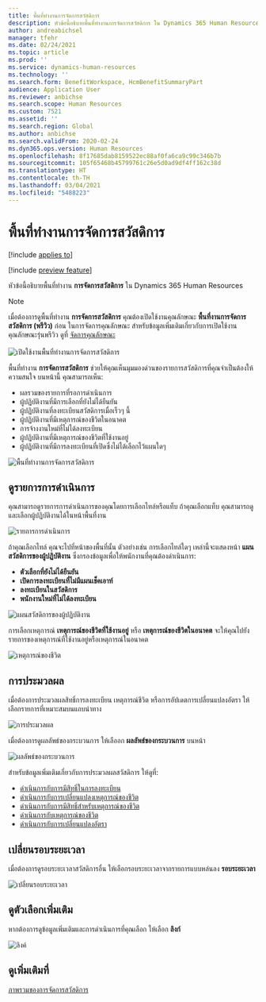```yaml
---
title: พื้นที่ทำงานการจัดการสวัสดิการ
description: หัวข้อนี้อธิบายพื้นที่ทำงานการจัดการสวัสดิการ ใน Dynamics 365 Human Resources
author: andreabichsel
manager: tfehr
ms.date: 02/24/2021
ms.topic: article
ms.prod: ''
ms.service: dynamics-human-resources
ms.technology: ''
ms.search.form: BenefitWorkspace, HcmBenefitSummaryPart
audience: Application User
ms.reviewer: anbichse
ms.search.scope: Human Resources
ms.custom: 7521
ms.assetid: ''
ms.search.region: Global
ms.author: anbichse
ms.search.validFrom: 2020-02-24
ms.dyn365.ops.version: Human Resources
ms.openlocfilehash: 8f17685dab8159522ec88af0fa6ca9c99c346b7b
ms.sourcegitcommit: 105f65468b45799761c26e5d0ad9df4ff162c38d
ms.translationtype: HT
ms.contentlocale: th-TH
ms.lasthandoff: 03/04/2021
ms.locfileid: "5488223"
---
```

# <a name="benefits-management-workspace"></a>พื้นที่ทำงานการจัดการสวัสดิการ

[!include [applies to](../includes/applies-to-hr.md)]

[!include [preview feature](./includes/preview-feature.md)]

หัวข้อนี้อธิบายพื้นที่ทำงาน **การจัดการสวัสดิการ** ใน Dynamics 365 Human Resources

> [!NOTE]
> เมื่อต้องการดูพื้นที่ทำงาน **การจัดการสวัสดิการ** คุณต้องเปิดใช้งานคุณลักษณะ **พื้นที่งานการจัดการสวัสดิการ (พรีวิว)** ก่อน ในการจัดการคุณลักษณะ สำหรับข้อมูลเพิ่มเติมเกี่ยวกับการเปิดใช้งานคุณลักษณะรุ่นพรีวิว ดูที่ [จัดการคุณลักษณะ](../hr-admin-manage-features.md)<br><br>![เปิดใช้งานพื้นที่ทำงานการจัดการสวัสดิการ](./media/hr-benefits-management-workspace-enable.png)

พื้นที่ทำงาน **การจัดการสวัสดิการ** ช่วยให้คุณเห็นมุมมองด่วนของรายการสวัสดิการที่คุณจำเป็นต้องให้ความสนใจ บนหน้านี้ คุณสามารถเห็น:

- ผลรวมของรายการที่รอการดำเนินการ
- ผู้ปฏิบัติงานที่มีการเลือกที่ยังไม่ได้ยืนยัน
- ผู้ปฏิบัติงานที่ลงทะเบียนสวัสดิการเมื่อเร็วๆ นี้
- ผู้ปฏิบัติงานที่มีเหตุการณ์ของชีวิตในอนาคต
- การจ้างงานใหม่ที่ไม่ได้ลงทะเบียน
- ผู้ปฏิบัติงานที่มีเหตุการณ์ของชีวิตที่ใช้งานอยู่
- ผู้ปฏิบัติงานที่มีการลงทะเบียนที่เปิดซึ่งไม่ได้เลือกไว้แผนใดๆ

![พื้นที่ทำงานการจัดการสวัสดิการ](./media/hr-benefits-management-workspace.png)

## <a name="view-action-items"></a>ดูรายการการดำเนินการ

คุณสามารถดูรายการการดำเนินการของคุณโดยการเลือกไทล์หรือแท็บ ถ้าคุณเลือกแท็บ คุณสามารถดูและเลือกผู้ปฏิบัติงานได้ในหน้าพื้นที่งาน

![รายการการดำเนินการ](./media/hr-benefits-management-workspace-action-items.png)

ถ้าคุณเลือกไทล์ คุณจะไปที่หน้าของพื้นที่นั้น ตัวอย่างเช่น การเลือกไทล์ใดๆ เหล่านี้จะแสดงหน้า **แผนสวัสดิการของผู้ปฏิบัติงาน** ซึ่งกรองข้อมูลเพื่อให้พนักงานที่คุณต้องดำเนินการ:

- **ตัวเลือกที่ยังไม่ได้ยืนยัน**
- **เปิดการลงทะเบียนที่ไม่มีแผนเช็คเอาท์**
- **ลงทะเบียนในสวัสดิการ**
- **พนักงานใหม่ที่ไม่ได้ลงทะเบียน**

![แผนสวัสดิการของผู้ปฏิบัติงาน](./media/hr-benefits-management-workspace-plans.png)

การเลือกเหตุการณ์ **เหตุการณ์ของชีวิตที่ใช้งานอยู่** หรือ **เหตุการณ์ของชีวิตในอนาคต** จะให้คุณไปยังรายการของเหตุการณ์ที่ใช้งานอยู่หรือเหตุการณ์ในอนาคต

![เหตุการณ์ของชีวิต](./media/hr-benefits-management-workspace-life-events.png)

## <a name="processing"></a>การประมวลผล

เมื่อต้องการประมวลผลสิทธิ์การลงทะเบียน เหตุการณ์ชีวิต หรือการอัปเดตการเปลี่ยนแปลงอัตรา ให้เลือกรายการที่เหมาะสมบนแถบนําทาง

![การประมวลผล](./media/hr-benefits-management-workspace-processing.png)

เมื่อต้องการดูผลลัพธ์ของกระบวนการ ให้เลืออก **ผลลัพธ์ของกระบวนการ** บนหน้า

![ผลลัพธ์ของกระบวนการ](./media/hr-benefits-management-workspace-process-results.png)

สำหรับข้อมูลเพิ่มเติมเกี่ยวกับการประมวลผลสวัสดิการ ให้ดูที่:

- [ดำเนินการกับการมีสิทธิ์ในการลงทะเบียน](hr-benefits-process-enrollment-eligibility.md)
- [ดำเนินการกับการเปลี่ยนแปลงเหตุการณ์ของชีวิต](hr-benefits-process-life-event-changes.md)
- [ดำเนินการกับการมีสิทธิ์สำหรับเหตุการณ์ของชีวิต](hr-benefits-process-life-event-eligibility.md)
- [ดำเนินการกับเหตุการณ์ของชีวิต](hr-benefits-process-life-events.md)
- [ดำเนินการกับการเปลี่ยนแปลงอัตรา](hr-benefits-process-rate-changes.md)

## <a name="change-period"></a>เปลี่ยนรอบระยะเวลา

เมื่อต้องการดูรอบระยะเวลาสวัสดิการอื่น ให้เลือกรอบระยะเวลาจากรายการแบบหล่นลง **รอบระยะเวลา**

![เปลี่ยนรอบระยะเวลา](./media/hr-benefits-management-workspace-period.png)

## <a name="view-more-options"></a>ดูตัวเลือกเพิ่มเติม

หากต้องการดูข้อมูลเพิ่มเติมและการดำเนินการที่คุณเลือก ให้เลือก **ลิงก์**

![ลิงค์](./media/hr-benefits-management-workspace-links.png)

## <a name="see-also"></a>ดูเพิ่มเติมที่

[ภาพรวมของการจัดการสวัสดิการ](hr-benefits-management-overview.md)